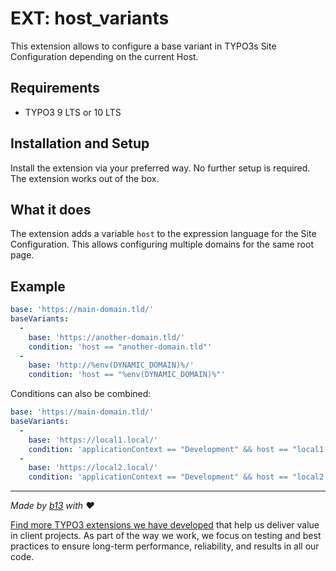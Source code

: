 # EXT: host_variants

This extension allows to configure a base variant in TYPO3s Site Configuration depending on the current Host.

## Requirements

* TYPO3 9 LTS or 10 LTS

## Installation and Setup
Install the extension via your preferred way. No further setup is required.
The extension works out of the box.

## What it does
The extension adds a variable `host` to the expression language for the Site Configuration.
This allows configuring multiple domains for the same root page.

## Example

```yaml
base: 'https://main-domain.tld/'
baseVariants:
  -
    base: 'https://another-domain.tld/'
    condition: 'host == "another-domain.tld"'
  -
    base: 'http://%env(DYNAMIC_DOMAIN)%/'
    condition: 'host == "%env(DYNAMIC_DOMAIN)%"'
```

Conditions can also be combined:
```yaml
base: 'https://main-domain.tld/'
baseVariants:
  -
    base: 'https://local1.local/'
    condition: 'applicationContext == "Development" && host == "local1.local"'
  -
    base: 'https://local2.local/'
    condition: 'applicationContext == "Development" && host == "local2.local"'
```

---


_Made by [b13](https://b13.com) with ♥_

[Find more TYPO3 extensions we have developed](https://b13.com/useful-typo3-extensions-from-b13-to-you) that help us deliver value in client projects. As part of the way we work, we focus on testing and best practices to ensure long-term performance, reliability, and results in all our code.
